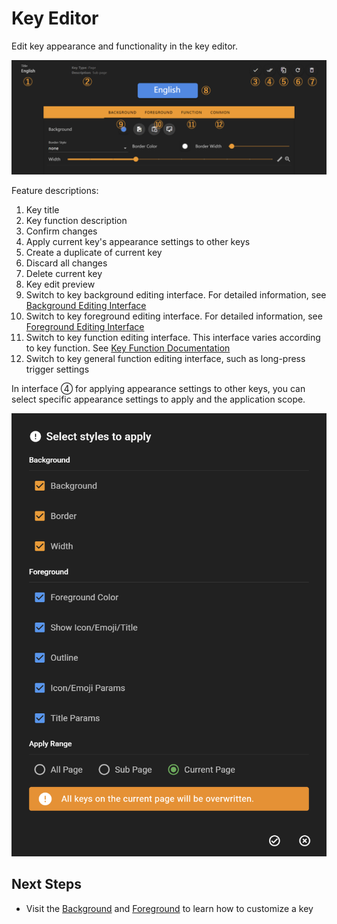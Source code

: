 # Key Editor

Edit key appearance and functionality in the key editor.

![1742262722603](image/getting_started/1742262722603.png)

Feature descriptions:

1. Key title
2. Key function description
3. Confirm changes
4. Apply current key's appearance settings to other keys
5. Create a duplicate of current key
6. Discard all changes
7. Delete current key
8. Key edit preview
9. Switch to key background editing interface. For detailed information, see [Background Editing Interface](./background.md)
10. Switch to key foreground editing interface. For detailed information, see [Foreground Editing Interface](./foreground.md)
11. Switch to key function editing interface. This interface varies according to key function. See [Key Function Documentation](../functions/index.rst)
12. Switch to key general function editing interface, such as long-press trigger settings

In interface ④ for applying appearance settings to other keys, you can select specific appearance settings to apply and the application scope.

![1742285928034](image/getting_started/1742285928034.png)

## Next Steps

- Visit the [Background](background.md) and [Foreground](foreground.md) to learn how to customize a key
